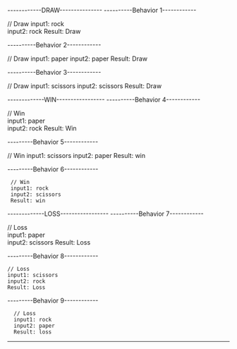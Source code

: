 ------------DRAW---------------
----------Behavior 1------------

 // Draw
 input1: rock  
 input2: rock
 Result: Draw

 ----------Behavior 2------------

  // Draw
  input1: paper
  input2: paper
  Result: Draw

  ----------Behavior 3------------

   // Draw
   input1: scissors
   input2: scissors
   Result: Draw


-------------WIN-----------------
----------Behavior 4------------

 // Win  
  input1: paper  
  input2: rock
  Result: Win


 ---------Behavior 5------------

   // Win
   input1: scissors
   input2: paper
   Result: win

 ---------Behavior 6------------

     // Win
     input1: rock
     input2: scissors
     Result: win

 -------------LOSS-----------------
 ----------Behavior 7------------

  // Loss  
   input1: paper  
   input2: scissors
   Result: Loss


  ---------Behavior 8------------

    // Loss
    input1: scissors
    input2: rock
    Result: Loss

  ---------Behavior 9------------

      // Loss
      input1: rock
      input2: paper
      Result: loss

  -------------------------------------
